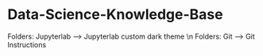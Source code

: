 # Data-Science-Knowledge-Base

Folders: Jupyterlab --> Jupyterlab custom dark theme \n
Folders: Git --> Git Instructions

